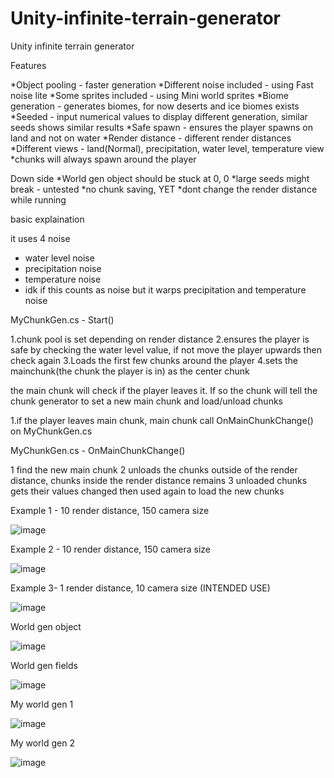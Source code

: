 # Unity-infinite-terrain-generator
Unity infinite terrain generator

Features

*Object pooling - faster generation
*Different noise included - using Fast noise lite
*Some sprites included - using Mini world sprites
*Biome generation - generates biomes, for now deserts and ice biomes exists
*Seeded - input numerical values to display different generation, similar seeds shows similar results
*Safe spawn - ensures the player spawns on land and not on water
*Render distance - different render distances 
*Different views - land(Normal), precipitation, water level, temperature view
*chunks will always spawn around the player

Down side
*World gen object should be stuck at 0, 0
*large seeds might break - untested
*no chunk saving, YET
*dont change the render distance while running

basic explaination

it uses 4 noise
- water level noise
- precipitation noise
- temperature noise
- idk if this counts as noise but it warps precipitation and temperature noise


MyChunkGen.cs - Start()

1.chunk pool is set depending on render distance
2.ensures the player is safe by checking the water level value, if not move the player upwards then check again
3.Loads the first few chunks around the player
4.sets the mainchunk(the chunk the player is in) as the center chunk

the main chunk will check if the player leaves it. If so the chunk will tell the chunk generator to set a new main chunk and load/unload chunks

1.if the player leaves main chunk, main chunk call OnMainChunkChange() on MyChunkGen.cs

MyChunkGen.cs - OnMainChunkChange()

1 find the new main chunk
2 unloads the chunks outside of the render distance, chunks inside the render distance remains
3 unloaded chunks gets their values changed then used again to load the new chunks

Example 1 - 10 render distance, 150 camera size

![image](https://user-images.githubusercontent.com/79357222/187061851-18cc6022-6086-45dd-a613-f858b3740ea9.png)

Example 2 - 10 render distance, 150 camera size

![image](https://user-images.githubusercontent.com/79357222/187061877-4f57f3d5-eb99-48b9-985d-411f4da376f1.png)

Example 3- 1 render distance, 10 camera size (INTENDED USE)

![image](https://user-images.githubusercontent.com/79357222/187061938-fae57e02-81fc-4742-ba92-77c42c836a89.png)

World gen object 

![image](https://user-images.githubusercontent.com/79357222/187062075-a3ce0b09-bda9-4d53-9b67-7aa99e907a5d.png)

World gen fields

![image](https://user-images.githubusercontent.com/79357222/187062106-26ccdc8a-285b-4925-83f9-2e1e326ab771.png)

My world gen 1

![image](https://user-images.githubusercontent.com/79357222/187062202-59c96b41-8dea-4c54-9249-c3a14736e3b5.png)

My world gen 2

![image](https://user-images.githubusercontent.com/79357222/187062208-dfc11ef8-5aa6-4059-a2a3-d1b5c26d8c4b.png)

